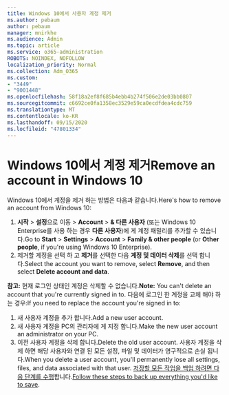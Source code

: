 ```yaml
---
title: Windows 10에서 사용자 계정 제거
ms.author: pebaum
author: pebaum
manager: mnirkhe
ms.audience: Admin
ms.topic: article
ms.service: o365-administration
ROBOTS: NOINDEX, NOFOLLOW
localization_priority: Normal
ms.collection: Adm_O365
ms.custom:
- "3449"
- "9001448"
ms.openlocfilehash: 58f18a2ef8f685b4ebb4b274f506e2de03bb0807
ms.sourcegitcommit: c6692ce0fa1358ec3529e59ca0ecdfdea4cdc759
ms.translationtype: MT
ms.contentlocale: ko-KR
ms.lasthandoff: 09/15/2020
ms.locfileid: "47801334"
---
```

# <a name="remove-an-account-in-windows-10"></a><span data-ttu-id="545da-102">Windows 10에서 계정 제거</span><span class="sxs-lookup"><span data-stu-id="545da-102">Remove an account in Windows 10</span></span>

<span data-ttu-id="545da-103">Windows 10에서 계정을 제거 하는 방법은 다음과 같습니다.</span><span class="sxs-lookup"><span data-stu-id="545da-103">Here's how to remove an account from Windows 10:</span></span>

1. <span data-ttu-id="545da-104">**시작**  >  **설정**으로 이동  >  **Account**  >  **& 다른 사용자** (또는 Windows 10 Enterprise를 사용 하는 경우 **다른 사용자**)에 게 계정 패밀리를 추가할 수 있습니다.</span><span class="sxs-lookup"><span data-stu-id="545da-104">Go to **Start** > **Settings** > **Account** > **Family & other people** (or **Other people**, if you're using Windows 10 Enterprise).</span></span>
2. <span data-ttu-id="545da-105">제거할 계정을 선택 하 고 **제거**를 선택한 다음 **계정 및 데이터 삭제**를 선택 합니다.</span><span class="sxs-lookup"><span data-stu-id="545da-105">Select the account you want to remove, select **Remove**, and then select **Delete account and data**.</span></span>
 
<span data-ttu-id="545da-106">**참고:** 현재 로그인 상태인 계정은 삭제할 수 없습니다.</span><span class="sxs-lookup"><span data-stu-id="545da-106">**Note:** You can't delete an account that you're currently signed in to.</span></span>  <span data-ttu-id="545da-107">다음에 로그인 한 계정을 교체 해야 하는 경우:</span><span class="sxs-lookup"><span data-stu-id="545da-107">If you need to replace the account you're signed in to:</span></span>

1. <span data-ttu-id="545da-108">새 사용자 계정을 추가 합니다.</span><span class="sxs-lookup"><span data-stu-id="545da-108">Add a new user account.</span></span>
2. <span data-ttu-id="545da-109">새 사용자 계정을 PC의 관리자에 게 지정 합니다.</span><span class="sxs-lookup"><span data-stu-id="545da-109">Make the new user account an administrator on your PC.</span></span>
3. <span data-ttu-id="545da-110">이전 사용자 계정을 삭제 합니다.</span><span class="sxs-lookup"><span data-stu-id="545da-110">Delete the old user account.</span></span> <span data-ttu-id="545da-111">사용자 계정을 삭제 하면 해당 사용자와 연결 된 모든 설정, 파일 및 데이터가 영구적으로 손실 됩니다.</span><span class="sxs-lookup"><span data-stu-id="545da-111">When you delete a user account, you'll permanently lose all settings, files, and data associated with that user.</span></span> <span data-ttu-id="545da-112">[저장할 모든 작업을 백업 하려면 다음 단계를 수행](https://support.microsoft.com/help/4027408/windows-10-backup-and-restore)합니다.</span><span class="sxs-lookup"><span data-stu-id="545da-112">[Follow these steps to back up everything you'd like to save](https://support.microsoft.com/help/4027408/windows-10-backup-and-restore).</span></span>